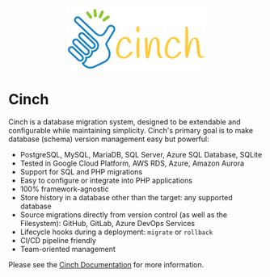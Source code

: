 <p align="center"><a href="https://www.cinch.live" target="_blank"><img src="https://raw.githubusercontent.com/cinch-project/docs/master/assets/images/logo-highres-name-web.png" width="275"></a></p>

# Cinch
Cinch is a database migration system, designed to be extendable and configurable while maintaining simplicity.
Cinch's primary goal is to make database (schema) version management easy but powerful:

* PostgreSQL, MySQL, MariaDB, SQL Server, Azure SQL Database, SQLite
* Tested in Google Cloud Platform, AWS RDS, Azure, Amazon Aurora
* Support for SQL and PHP migrations
* Easy to configure or integrate into PHP applications
* 100% framework-agnostic
* Store history in a database other than the target: any supported database
* Source migrations directly from version control (as well as the Filesystem): GitHub, GitLab, Azure DevOps Services
* Lifecycle hooks during a deployment: `migrate` or `rollback`
* CI/CD pipeline friendly
* Team-oriented management

Please see the [Cinch Documentation](https://www.cinch.live) for more information.
